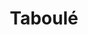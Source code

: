 ---
layout: recette
categories: [recettes]
hidden: false
lang: fr
sitemap: true
title: Taboulé
type: sel
recettes:
  Classique:
    yield: 2.5
    yieldType: kg
    ingredients: 
      - nom: semoule 
        qte: 400
        unite: gr
        variable: true
      - nom: citrons
        qte: 4
      - nom: tomates
        qte: 5
      - nom: concombre
        qte: 1
      - nom: oignon
        qte: 1
      - nom: pois chiches
        qte: 1
        unite: boîte
      - nom: raisins secs
        qte: 125
        unite: gr
      - nom: persil
      - nom: menthe
      - nom: huile d'olive

    etapes:
      - label: Préparation
        details:
          - Presser les citrons
          - Verser la semoule dans un saladier
          - Hacher le persil et la menthe
          - Ajouter le jus de citron, l'huile d'olive (beaucoup) et les herbes puis mélanger
          - Couper en dés les tomates, le concombre et l'oignon
          - Tout ajouter sur la semoule
          - Ajouter les pois chiches et les raisins
          - Mélanger
          - Réserver au frais pendant une heure
---